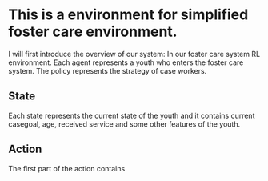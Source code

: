 # This is a environment for simplified foster care environment. 

I will first introduce the overview of our system:
In our foster care system RL environment. Each agent represents a youth who enters the foster care system. The policy represents the strategy of case workers. 

 
## State
Each state represents the current state of the youth and it contains current casegoal, age, received service and some other features of the youth.

## Action
The first part of the action contains   
